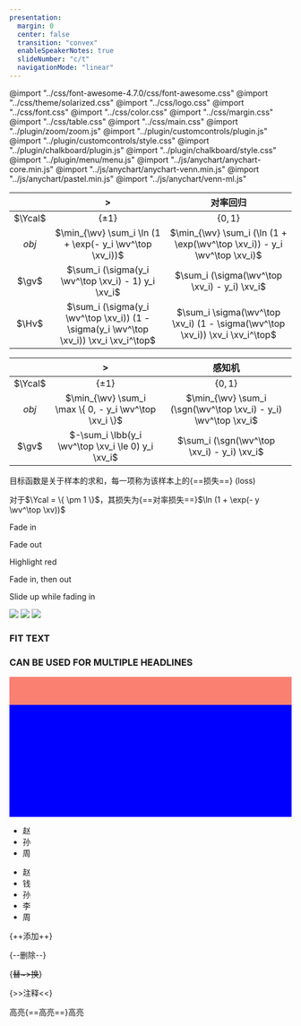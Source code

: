 ```yaml
---
presentation:
  margin: 0
  center: false
  transition: "convex"
  enableSpeakerNotes: true
  slideNumber: "c/t"
  navigationMode: "linear"
---
```


@import "../css/font-awesome-4.7.0/css/font-awesome.css"
@import "../css/theme/solarized.css"
@import "../css/logo.css"
@import "../css/font.css"
@import "../css/color.css"
@import "../css/margin.css"
@import "../css/table.css"
@import "../css/main.css"
@import "../plugin/zoom/zoom.js"
@import "../plugin/customcontrols/plugin.js"
@import "../plugin/customcontrols/style.css"
@import "../plugin/chalkboard/plugin.js"
@import "../plugin/chalkboard/style.css"
@import "../plugin/menu/menu.js"
@import "../js/anychart/anychart-core.min.js"
@import "../js/anychart/anychart-venn.min.js"
@import "../js/anychart/pastel.min.js"
@import "../js/anychart/venn-ml.js"

<!-- slide data-notes="" -->

<div class="threelines column1-border-right-solid head-highlight-1 tr-hover">

| &emsp;  |                                            >                                            |                                   对率回归                                    |
| :-----: | :-------------------------------------------------------------------------------------: | :---------------------------------------------------------------------------: |
| $\Ycal$ |                                      $\{ \pm 1 \}$                                      |                                  $\{ 0,1 \}$                                  |
|  _obj_  |                $\min_{\wv} \sum_i \ln (1 + \exp(- y_i \wv^\top \xv_i))$                 |   $\min_{\wv} \sum_i (\ln (1 + \exp(\wv^\top \xv_i)) - y_i \wv^\top \xv_i)$   |
|  $\gv$  |                   $\sum_i (\sigma(y_i \wv^\top \xv_i) - 1) y_i \xv_i$                   |                 $\sum_i (\sigma(\wv^\top \xv_i) - y_i) \xv_i$                 |
|  $\Hv$  | $\sum_i (\sigma(y_i \wv^\top \xv_i)) (1 - \sigma(y_i \wv^\top \xv_i)) \xv_i \xv_i^\top$ | $\sum_i \sigma(\wv^\top \xv_i) (1 - \sigma(\wv^\top \xv_i)) \xv_i \xv_i^\top$ |

</div>

<div class="threelines column1-border-right-solid head-highlight-1 tr-hover">

| &emsp;  |                           >                            |                             感知机                              |
| :-----: | :----------------------------------------------------: | :-------------------------------------------------------------: |
| $\Ycal$ |                     $\{ \pm 1 \}$                      |                           $\{ 0,1 \}$                           |
|  _obj_  | $\min_{\wv} \sum_i \max \{ 0, - y_i \wv^\top \xv_i \}$ | $\min_{\wv} \sum_i (\sgn(\wv^\top \xv_i) - y_i) \wv^\top \xv_i$ |
|  $\gv$  |   $-\sum_i \Ibb(y_i \wv^\top \xv_i \le 0) y_i \xv_i$   |           $\sum_i (\sgn(\wv^\top \xv_i) - y_i) \xv_i$           |

</div>

目标函数是关于样本的求和，每一项称为该样本上的{==损失==} (loss)

对于$\Ycal = \{ \pm 1 \}$，其损失为{==对率损失==}$\ln (1 + \exp(- y \wv^\top \xv))$

<!-- slide data-notes="" -->

<p class="fragment">Fade in</p>
<p class="fragment fade-out">Fade out</p>
<p class="fragment highlight-red">Highlight red</p>
<p class="fragment fade-in-then-out">Fade in, then out</p>
<p class="fragment fade-up">Slide up while fading in</p>

<!-- slide vertical=true data-notes="" -->

<div class="r-stack">
    <img class="fragment" src="https://i1.read01.com/Dwq8pZQAzFoYeUDIYFsEuRo/0.jpg">
    <img class="fragment" src="http://img.takungpao.com/2017/0829/20170829031612361.jpg">
    <img class="fragment" src="https://i1.read01.com/e16hmLBdeEB0YnOyw-mjcGs/0.jpg">
</div>

<!-- slide data-notes="" -->

<div class="width80 center">
<h3 class="r-fit-text">FIT TEXT</h3>
</div>

<div class="width80 center">
<h3 class="r-fit-text">CAN BE USED FOR MULTIPLE HEADLINES</h3>
</div>

<!-- slide data-auto-animate data-notes="" -->

<div data-id="box" style="height: 50px; background: salmon;"></div>

<!-- slide data-auto-animate data-notes="" -->

<div data-id="box" style="height: 200px; background: blue;"></div>

<!-- slide data-auto-animate data-notes="" -->

- 赵
- 孙
- 周

<!-- slide data-auto-animate vertical=true data-notes="" -->

- 赵
- 钱
- 孙
- 李
- 周

<!-- slide data-notes="" -->

{++添加++}

{--删除--}

{~~替~>换~~}

{>>注释<<}

高亮{==高亮==}高亮
